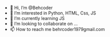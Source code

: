 - 👋 Hi, I’m @Behcoder
- 👀 I’m interested in Python, HTML, Css, JS
- 🌱 I’m currently learning JS
- 💞️ I’m looking to collaborate on ...
- 📫 How to reach me behrcoder1979gmail.com

<!---
Behcoder/Behcoder is a ✨ special ✨ repository because its `README.md` (this file) appears on your GitHub profile.
You can click the Preview link to take a look at your changes.
--->
